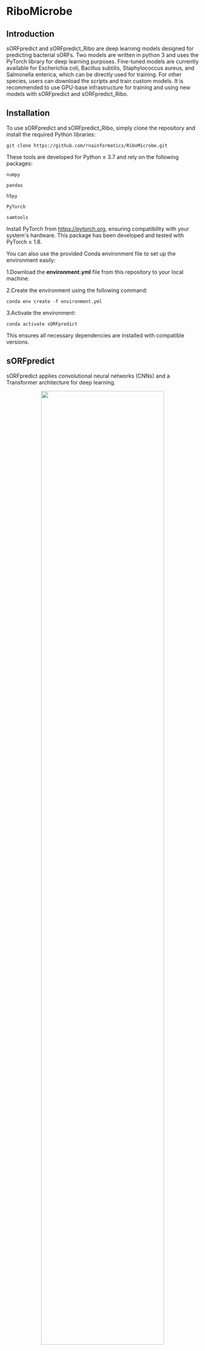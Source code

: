 # RiboMicrobe

## Introduction
sORFpredict and sORFpredict_Ribo are deep learning models designed for predicting bacterial sORFs. Two models are written in python 3 and uses the PyTorch library for deep learning purposes. Fine-tuned models are currently available for Escherichia coli, Bacillus subtilis, Staphylococcus aureus, and Salmonella enterica, which can be directly used for training. For other species, users can download the scripts and train custom models. It is recommended to use GPU-base infrastructure for training and using new models with sORFpredict and sORFpredict_Ribo.
## Installation
To use sORFpredict and sORFpredict_Ribo, simply clone the repository and install the required Python libraries:
```
git clone https://github.com/rnainformatics/RiboMicrobe.git
```
These tools are developed for Python ≥ 3.7 and rely on the following packages:
```
numpy

pandas

h5py

PyTorch

samtools
```
Install PyTorch from https://pytorch.org, ensuring compatibility with your system's hardware. This package has been developed and tested with PyTorch ≥ 1.8.

You can also use the provided Conda environment file to set up the environment easily:

1.Download the **environment.yml** file from this repository to your local machine.

2.Create the environment using the following command:
```
conda env create -f environment.yml
```
3.Activate the environment:
```
conda activate sORFpredict
```
This ensures all necessary dependencies are installed with compatible versions.

## sORFpredict
sORFpredict applies convolutional neural networks (CNNs) and a Transformer architecture for deep learning.
<div align="center">
  <img src="https://github.com/user-attachments/assets/79d87516-80fc-4204-9c95-83cf2ad0e04d" width="80%">
</div>

## Data Preparation
The training dataset for sORFpredict consists of initiation codon fragments from 36 bacterial species. Sequence fragments within a 50nt upstream and 20nt downstream range of the start codons (ATG, GTG, TTG) are extracted as the positive set, while sequences with the CTG start codon of the same length are used as the negative set. The data is shuffled and then divided into training, validation, and test sets.
Training Model
```
Python Training.py --data_path /path/to/dataset_anno.txt --save_path /path/to/trans_model.pth --batch_size 256 --lr 0.01 --epochs 100
--data_path   help='Path to dataset txt file'
--save_path   help='Path to save the model'
 --batch_size   default=256
 --lr   default=0.01
--epochs   default=100
```
Prediction Model
```
python model_anno.py --fasta_file /path/to/test_data.fasta --model_path /path/to/saved_model.pth
```

## sORFpredict_Ribo
sORFpredict_Ribo is a deep learning model that includes components such as CNN, Residual Blocks, Transformer encoder, and upsampling layers, combining sequence features and Ribo-seq signal features for prediction. 

<div align="center">
  <img src="https://github.com/user-attachments/assets/7ebea4ed-aaf4-493a-bdfd-e74e13f4203e" width="80%">
</div>

## Data Preparation:
The training dataset of sORFpredict_Ribo was derived from 19 species. For each species, sequence and coverage features of CDS regions were extracted from the reference genome, annotation file, and Ribo-seq BAM files, and then stored in a structured HDF5 file for downstream model pretraining.
```
python ./Dataparse.py --species_dirs bsu clj cvi eco eli hsa hvo msm mtu pae sau sav scl sen sgr sli sve syn zmo --output ./pretrain_data.h5 --threads 4
--species_dirs   help="Path to species directories"
--output    help="Output HDF5 filename"
--threads   help="Number of threads to use"
```
The parsed data for each species should be contained within a single folder：
```
e.coli/
├── genome.fasta         # Reference genome file
├── annotation.gff       # Annotation file
└── ribo_bams/           # BAM file
    ├── sample1.bam
    ├── sample2.bam
    ...
    └── samplen.bam
```

## Pre-training Model：
```
python pretrain.py --h5_path path/to/pretrain_data.h5 --max_seq_len 1024 --batch_size 64 --lr 1e-4 --epochs 100 --seq_weight 0.3 --ribo_weight 0.7 --weight_decay 0.01 --val_species_ratio 0.4
--h5_path
--max_seq_len   default=1024
--batch_size    default=64
--lr   default=1e-4
--epochs   default=100
--seq_weight   default=0.3
--ribo_weight   default=0.7
 --weight_decay   default=0.01
--val_species_ratio    default=0.4
```
## Fine-tuned Model：
If a candidate ORF satisfies both the sequence and Ribo-seq signal criteria, it is classified as positive, forming a binary classification task. We primarily fine-tuned the model using data from Escherichia coli, Staphylococcus aureus, Bacillus subtilis, and Salmonella enterica.
```
python ecoli_finetune.py –genome /path/to/genome.dna.fa --annotation /path/to/annotation.gtf --ribo_bam /path/to/sample.bam --pretrained best_model.pt --output_h5 /path/to/species.h5 --output_dir /path/to/output --max_seq_len 1024 --batch_size 32 --lr 1e-4
--genome 
 --annotation 
--ribo_bam 
--pretrained 
 --output_h5   default="processed_data.h5"
--output_dir
 --max_seq_len   default=1024
--batch_size   default=32
 --lr   default=1e-4
--epochs    default=100
--patience   help='Number of epochs to wait before early stopping'
```

## Prediction Model：
```
python predict.py --model best_model.pth --fasta /path/to/genome.dna.fa –bam /path/to/sample.bam --output ./predictions.csv --max_len 1024
--model   help='Path to trained model
--fasta   help='Genome FASTA file
--bam   help='Ribo-seq BAM file
--output   default='predictions.tsv', help='Output file
--max_len    default=1024, help='Max ORF length
```
sORFpredict_Ribo generates two result files: one contains all prediction results, including both ORFs and non-ORFs; the other contains predicted sORFs with lengths less than 300 nucleotides.
